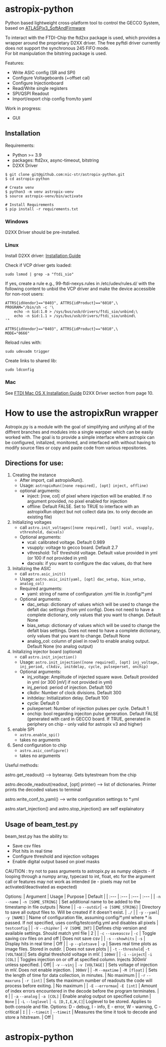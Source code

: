 # astropix-python

Python based lightweight cross-platform tool to control the GECCO System, based on [ATLASPix3_SoftAndFirmware](https://git.scc.kit.edu/jl1038/atlaspix3)

To interact with the FTDI-Chip the ftd2xx package is used, which provides a wrapper around the proprietary D2XX driver.
The free pyftdi driver currently does not support the synchronous 245 FIFO mode.  
For bit manipulation the bitstring package is used.

Features:
* Write ASIC config (SR and SPI)
* Configure Voltageboards (+offset cal)
* Configure Injectionboard
* Read/Write single registers
* SPI/QSPI Readout
* Import/export chip config from/to yaml

Work in progress:
* GUI

## Installation

Requirements:
* Python >= 3.9
* packages: ftd2xx, async-timeout, bitstring 
* D2XX Driver

```shell
$ git clone git@github.com:nic-str/astropix-python.git
$ cd astropix-python

# Create venv
$ python3 -m venv astropix-venv
$ source astropix-venv/bin/activate

# Install Requirements
$ pip install -r requirements.txt
```

### Windows

D2XX Driver should be pre-installed.

### Linux

Install D2XX driver: [Installation Guide](https://ftdichip.com/wp-content/uploads/2020/08/AN_220_FTDI_Drivers_Installation_Guide_for_Linux-1.pdf)

Check if VCP driver gets loaded:
    
    sudo lsmod | grep -a "ftdi_sio"

If yes, create a rule e.g., 99-ftdi-nexys.rules in /etc/udev/rules.d/ with the following content to unbid the VCP driver and make the device accessible for non-root users:

    ATTRS{idVendor}=="0403", ATTRS{idProduct}=="6010",\
    PROGRAM="/bin/sh -c '\
        echo -n $id:1.0 > /sys/bus/usb/drivers/ftdi_sio/unbind;\
        echo -n $id:1.1 > /sys/bus/usb/drivers/ftdi_sio/unbind\
    '"

    ATTRS{idVendor}=="0403", ATTRS{idProduct}=="6010",\
    MODE="0666"

Reload rules with:

    sudo udevadm trigger

Create links to shared lib:

    sudo ldconfig

### Mac
See [FTDI Mac OS X Installation Guide](https://www.ftdichip.com/Support/Documents/InstallGuides/Mac_OS_X_Installation_Guide.pdf) D2XX Driver section from page 10.

# How to use the astropixRun wrapper
Astropix.py is a module with the goal of simplifying and unifying all of the diffrent branches and modules into a single warpper which can be easily worked with. 
The goal is to provide a simple interface where astropix can be configured, initalized, monitored, and interfaced with without having to modify source files or copy and paste code from various repositories. 

## Directions for use:

1. Creating the instance
    - After import, call astropixRun().
    - Usage: `astropixRun([none required], [opt] inject, offline)`
    - optional arguments: 
        - inject: [row, col] of pixel where injection will be enabled. If no argument provided, no pixel enabled for injection
        - offline: Default FALSE. Set to TRUE to interface with an astropixRun object but not collect data (ex. to only decode an existing file)
2. Initializing voltages
    - call `astro.init_voltages([none required], [opt] vcal, vsupply, vthreshold, dacvals)`
    - Optional arguments:
        - vcal: calibrated voltage. Default 0.989
        - vsupply: voltage to gecco board. Default 2.7
        - vthreshold: ToT threshold voltage. Default value provided in yml (or 100 if not provided in yml)   
        - dacvals: if you want to configure the dac values, do that here
3. Initalizing the ASIC
    - call `astro.asic_init()`
    - Usage: `astro.asic_init(yaml, [opt] dac_setup, bias_setup, analog_col)`
    - Required arguments:
        - yaml: string of name of configuration .yml file in /config/*.yml
    - Optional arguments:
        - dac_setup: dictionary of values which will be used to change the defalt dac settings (from yml config). Does not need to have a complete dictionary, only values that you want to change. Default None
        - bias_setup: dictionary of values which will be used to change the defalt bias settings. Does not need to have a complete dictionary, only values that you want to change. Default None
        - analog_col: column of pixel in row0 to enable analog output. Default None (no analog output)
4. Initalizing injector board (optional)
    - call `astro.init_injection()`
    - Usage: `astro.init_injection([none required], [opt] inj_voltage, inj_period, clkdiv, initdelay, cycle, pulseperset, onchip)`
    - Optional arguments:
        - inj_voltage: Amplitude of injected square wave. Default provided in yml (or 300 [mV] if not provided in yml)
        - inj_period: period of injection. Default 100
        - clkdiv: Number of clock divisions. Default 300
        - initdelay: Initialization delay. Default 100
        - cycle: Default 0
        - pulseperset: Number of injection pulses per cycle. Default 1
        - onchip: bool regarding injeciton pulse generation. Default FALSE (generated with card in GECCO board. If TRUE, generated in periphery on chip - only valid for astropix v3 and higher) 
5. enable SPI
    - `astro.enable_spi()`
    - takes no arguments
6. Send configuration to chip
    - `astro.asic_configure()`
    - takes no arguments

Useful methods:

astro.get_readout() --> bytearray. Gets bytestream from the chip

astro.decode_readout(readout, [opt] printer) --> list of dictionaries. Printer prints the decoded values to terminal

astro.write_conf_to_yaml(<outputName>) --> write configuration settings to *.yml

astro.start_injection() and astro.stop_injection() are self explainatory

## Usage of beam_test.py

beam_test.py has the ability to:
- Save csv files
- Plot hits in real time
- Configure threshold and injection voltages 
- Enable digital output based on pixel masks 

CAUTION : try not to pass arguments to astropix.py as numpy objects - if looping through a numpy array, typecast to int, float, etc for the argument call or features may not work as intended (ie - pixels may not be activated/deactivated as expected)

Options:
| Argument | Usage | Purpose | Default |
| :--- | :--- | :---  | :--- |
| `-n` `--name` | `-n [SOME_STRING]` | Set additional name to be added to the timestamp in file outputs | None |
| `-o` `--outdir`| `-o [SOME_STRING]` | Directory to save all output files to. Will be created if it doesn't exist. | `./` |
| `-y` `--yaml`| `-y [NAME]` | Name of configuration file, assuming config/*.yml where * is passed. If not specified, uses config/testconfig.yml and disables all pixels | `testconfig` |
| `-V` `--chipVer` | `-V [SOME_INT]` | Defines chip version and available settings. Should match yml file | 2 |
| `-c` `--saveascsv` | `-c`         | Toggle saving csv files on and off | Does not save csv |
| `-s` `--showhits` | `-s`          | Display hits in real time | Off |
| `-p` `--plotsave` | `-p`          | Saves real time plots as image files. Stored in outdir. | Does not save plots |
| `-t` `--threshold`| `-t [VOLTAGE]`| Sets digital threshold voltage in mV. | `100mV` |
| `-i` `--inject`| `-i [COL]`       | Toggles injection on or off at specified column. Injects 300mV unless specified. | Off|
| `-v` `--vinj` | `-v [VOLTAGE]`    | Sets voltage of injection in mV. Does not enable injection. | `300mV` |
| `-M` `--maxtime` | `-M [float]`     | Sets the length of time for data collection, in minutes. | No maximum |
| `-r` `--maxruns` | `-r [int]`     | Sets the maximum number of readouts the code will process before exiting. | No maximum |
| `-E` `--errormax`| `-E [int]`     | Amount of index errors encountered in the decode before the program terminates. | `0` |
| `-a` `--analog` | `-a [COL]`      | Enable analog output on specified column | `None` |
| `-L` `--loglevel` | `-L [D,I,E,W,C]`| Loglevel to be stored. Applies to both console and file. Options: D - debug, I - info, E - error, W - warning, C - critical | `I` |
| `--timeit` | `--timeit`           | Measures the time it took to decode and store a hitstream. | Off |


# astropix-python
